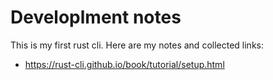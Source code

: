 # Developlment notes

This is my first rust cli.
Here are my notes and collected links:

* https://rust-cli.github.io/book/tutorial/setup.html
